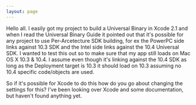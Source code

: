 ```yaml
---
layout: page
---
```


Hello all. I easily got my project to build a Universal Binary in Xcode 2.1 and when I read the Universal Binary Guide it pointed out that it's possible for any project to use Per-Arcetecture SDK building, for ex the PowerPC side links against 10.3 SDK and the Intel side links against the 10.4 Universal SDK. I wanted to test this out so to make sure that my app still loads on Mac OS X 10.3 & 10.4. I assume even though it's linking against the 10.4 SDK as long as the Deployment target is 10.3 it should load on 10.3 assuming no 10.4 specific code/objects are used.

So if it's possible for Xcode to do this how do you go about changing the settings for this? I've been looking over Xcode and some documentation, but haven't found anything yet.
